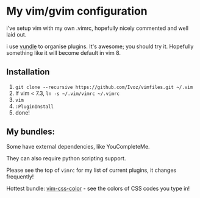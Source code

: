My vim/gvim configuration
=========================

i've setup vim with my own .vimrc, hopefully nicely commented and well laid out.

i use [vundle](https://github.com/gmarik/Vundle.vim) to organise plugins.
It's awesome; you should try it.
Hopefully something like it will become default in vim 8.

Installation
------------

1. `git clone --recursive https://github.com/Ivoz/vimfiles.git ~/.vim`
2. If vim < 7.3, `ln -s ~/.vim/vimrc ~/.vimrc`
3. `vim`
4. `:PluginInstall`
5. done!

My bundles:
-----------

Some have external dependencies, like YouCompleteMe.

They can also require python scripting support.

Please see the top of `vimrc` for my list of current plugins,
it changes frequently!

Hottest bundle: [vim-css-color](https://github.com/ap/vim-css-color) - see the
colors of CSS codes you type in!
